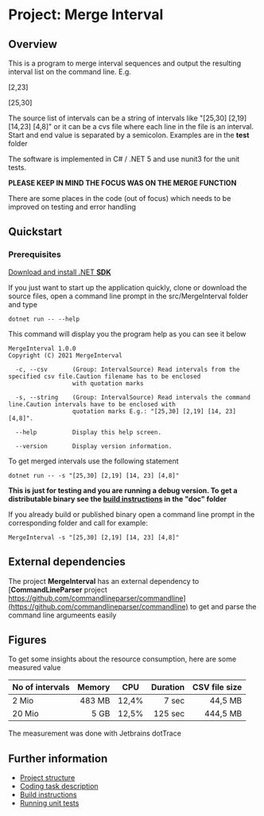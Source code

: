 
# Project: Merge Interval

## Overview
This is a program to merge interval sequences and output the resulting interval list on the command line.
E.g. 

[2,23] 

[25,30] 

The source list of intervals can be a string of intervals like "[25,30] [2,19] [14,23] [4,8]" or it can be
a cvs file where each line in the file is an interval. Start and end value is separated by a semicolon. Examples are in the **test** folder

The software is implemented in C# / .NET 5 and use nunit3 for the unit tests.

**PLEASE KEEP IN MIND THE FOCUS WAS ON THE MERGE FUNCTION**

There are some places in the code (out of focus) which needs to be improved on testing and error handling

## Quickstart
### Prerequisites

[Download and install .NET **SDK**](https://dotnet.microsoft.com/download)


If you just want to start up the application quickly, clone or download the source files, open a command line prompt in the src/MergeInterval folder and type

```
dotnet run -- --help
```
This command will display you the program help as you can see it below
```
MergeInterval 1.0.0
Copyright (C) 2021 MergeInterval

  -c, --csv       (Group: IntervalSource) Read intervals from the specified csv file.Caution filename has to be enclosed
                  with quotation marks

  -s, --string    (Group: IntervalSource) Read intervals the command line.Caution intervals have to be enclosed with
                  quotation marks E.g.: "[25,30] [2,19] [14, 23] [4,8]".

  --help          Display this help screen.

  --version       Display version information.
```

To get merged intervals use the following statement
```
dotnet run -- -s "[25,30] [2,19] [14, 23] [4,8]"
```

**This is just for testing and you are running a debug version. To get a distributable binary see the [build instructions](./doc/BuildInstructions.md) in the "doc" folder** 


If you already build or published binary open a command line prompt in the corresponding folder and call for example:
```
MergeInterval -s "[25,30] [2,19] [14, 23] [4,8]"
```


## External dependencies
The project **MergeInterval** has an external dependency to [**CommandLineParser**  project https://github.com/commandlineparser/commandline](https://github.com/commandlineparser/commandline) to get and parse the command line argumeents easily 
 

## Figures

To get some insights about the resource consumption, here are some measured value

| No of intervals | Memory |  CPU  | Duration | CSV file size |
| --------------- | ------:| ----- | --------:| -------------:|
| 2 Mio           | 483 MB | 12,4% | 7 sec    | 44,5 MB       |
| 20 Mio          | 5 GB   | 12,5% | 125 sec  | 444,5 MB      |
 
The measurement was done with Jetbrains dotTrace 


 ## Further information
* [Project structure](./doc/ProjectStructure.md)
* [Coding task description](./doc/Coding-Task.md)
* [Build instructions](./doc/BuildInstructions.md)
* [Running unit tests](./doc/UnitTests.md)

